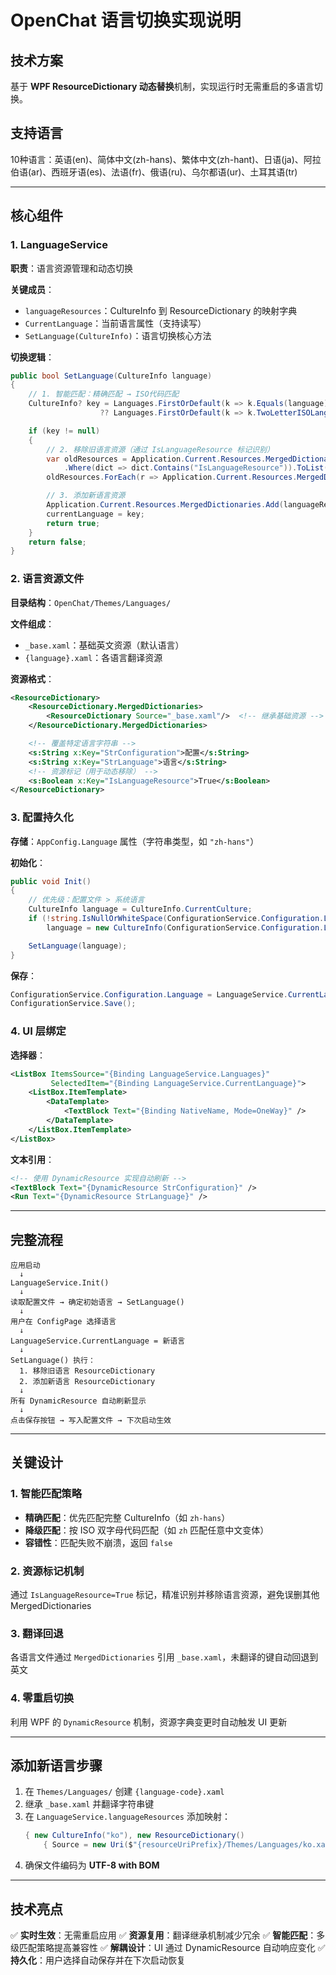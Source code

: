 # OpenChat 语言切换实现说明

## 技术方案

基于 **WPF ResourceDictionary 动态替换**机制，实现运行时无需重启的多语言切换。

## 支持语言

10种语言：英语(en)、简体中文(zh-hans)、繁体中文(zh-hant)、日语(ja)、阿拉伯语(ar)、西班牙语(es)、法语(fr)、俄语(ru)、乌尔都语(ur)、土耳其语(tr)

---

## 核心组件

### 1. LanguageService

**职责**：语言资源管理和动态切换

**关键成员**：
- `languageResources`：CultureInfo 到 ResourceDictionary 的映射字典
- `CurrentLanguage`：当前语言属性（支持读写）
- `SetLanguage(CultureInfo)`：语言切换核心方法

**切换逻辑**：
```csharp
public bool SetLanguage(CultureInfo language)
{
    // 1. 智能匹配：精确匹配 → ISO代码匹配
    CultureInfo? key = Languages.FirstOrDefault(k => k.Equals(language))
                    ?? Languages.FirstOrDefault(k => k.TwoLetterISOLanguageName == language.TwoLetterISOLanguageName);

    if (key != null)
    {
        // 2. 移除旧语言资源（通过 IsLanguageResource 标记识别）
        var oldResources = Application.Current.Resources.MergedDictionaries
            .Where(dict => dict.Contains("IsLanguageResource")).ToList();
        oldResources.ForEach(r => Application.Current.Resources.MergedDictionaries.Remove(r));

        // 3. 添加新语言资源
        Application.Current.Resources.MergedDictionaries.Add(languageResources[key]);
        currentLanguage = key;
        return true;
    }
    return false;
}
```

### 2. 语言资源文件

**目录结构**：`OpenChat/Themes/Languages/`

**文件组成**：
- `_base.xaml`：基础英文资源（默认语言）
- `{language}.xaml`：各语言翻译资源

**资源格式**：
```xml
<ResourceDictionary>
    <ResourceDictionary.MergedDictionaries>
        <ResourceDictionary Source="_base.xaml"/>  <!-- 继承基础资源 -->
    </ResourceDictionary.MergedDictionaries>

    <!-- 覆盖特定语言字符串 -->
    <s:String x:Key="StrConfiguration">配置</s:String>
    <s:String x:Key="StrLanguage">语言</s:String>
    <!-- 资源标记（用于动态移除） -->
    <s:Boolean x:Key="IsLanguageResource">True</s:Boolean>
</ResourceDictionary>
```

### 3. 配置持久化

**存储**：`AppConfig.Language` 属性（字符串类型，如 `"zh-hans"`）

**初始化**：
```csharp
public void Init()
{
    // 优先级：配置文件 > 系统语言
    CultureInfo language = CultureInfo.CurrentCulture;
    if (!string.IsNullOrWhiteSpace(ConfigurationService.Configuration.Language))
        language = new CultureInfo(ConfigurationService.Configuration.Language);

    SetLanguage(language);
}
```

**保存**：
```csharp
ConfigurationService.Configuration.Language = LanguageService.CurrentLanguage.ToString();
ConfigurationService.Save();
```

### 4. UI 层绑定

**选择器**：
```xml
<ListBox ItemsSource="{Binding LanguageService.Languages}"
         SelectedItem="{Binding LanguageService.CurrentLanguage}">
    <ListBox.ItemTemplate>
        <DataTemplate>
            <TextBlock Text="{Binding NativeName, Mode=OneWay}" />
        </DataTemplate>
    </ListBox.ItemTemplate>
</ListBox>
```

**文本引用**：
```xml
<!-- 使用 DynamicResource 实现自动刷新 -->
<TextBlock Text="{DynamicResource StrConfiguration}" />
<Run Text="{DynamicResource StrLanguage}" />
```

---

## 完整流程

```
应用启动
  ↓
LanguageService.Init()
  ↓
读取配置文件 → 确定初始语言 → SetLanguage()
  ↓
用户在 ConfigPage 选择语言
  ↓
LanguageService.CurrentLanguage = 新语言
  ↓
SetLanguage() 执行：
  1. 移除旧语言 ResourceDictionary
  2. 添加新语言 ResourceDictionary
  ↓
所有 DynamicResource 自动刷新显示
  ↓
点击保存按钮 → 写入配置文件 → 下次启动生效
```

---

## 关键设计

### 1. 智能匹配策略
- **精确匹配**：优先匹配完整 CultureInfo（如 `zh-hans`）
- **降级匹配**：按 ISO 双字母代码匹配（如 `zh` 匹配任意中文变体）
- **容错性**：匹配失败不崩溃，返回 `false`

### 2. 资源标记机制
通过 `IsLanguageResource=True` 标记，精准识别并移除语言资源，避免误删其他 MergedDictionaries

### 3. 翻译回退
各语言文件通过 `MergedDictionaries` 引用 `_base.xaml`，未翻译的键自动回退到英文

### 4. 零重启切换
利用 WPF 的 `DynamicResource` 机制，资源字典变更时自动触发 UI 更新

---

## 添加新语言步骤

1. 在 `Themes/Languages/` 创建 `{language-code}.xaml`
2. 继承 `_base.xaml` 并翻译字符串键
3. 在 `LanguageService.languageResources` 添加映射：
   ```csharp
   { new CultureInfo("ko"), new ResourceDictionary()
       { Source = new Uri($"{resourceUriPrefix}/Themes/Languages/ko.xaml") } }
   ```
4. 确保文件编码为 **UTF-8 with BOM**

---

## 技术亮点

✅ **实时生效**：无需重启应用
✅ **资源复用**：翻译继承机制减少冗余
✅ **智能匹配**：多级匹配策略提高兼容性
✅ **解耦设计**：UI 通过 DynamicResource 自动响应变化
✅ **持久化**：用户选择自动保存并在下次启动恢复
